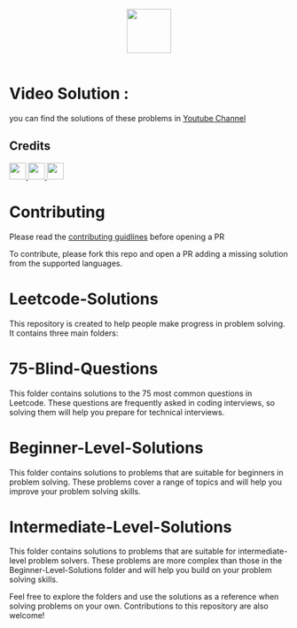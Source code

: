 
<p align="center">
  <a  href="https://leetcode.com">
    <img height=80 src="https://assets.leetcode.com/static_assets/public/webpack_bundles/images/logo-dark.e99485d9b.svg">
  </a>
  <br>
  <br>
</p>


# Video Solution :
you can find the solutions of these problems in [Youtube Channel](https://www.youtube.com/channel/UCrV50aw4_UrS3yF89aaybJQ)

## Credits

<a href="https://github.com/MohamedAboElsaud">
  <img src="https://avatars.githubusercontent.com/u/80965441?v=4" width=30px, height=30px,border-radius=50%/>
</a><a href="https://github.com/MohamedSamehMohamed">
  <img src="https://avatars.githubusercontent.com/u/32108759?v=4" width=30px, height=30px,border-radius=50%/>
</a><a href="https://github.com/Noureldien334">
  <img src="https://avatars.githubusercontent.com/u/49589347?v=4" width=30px, height=30px,border-radius=50%/>
</a>

# Contributing
Please read the [contributing guidlines](https://github.com/nermeenwageh10/Leetcode-Solutions/blob/main/CONTRIBUTING.md) before opening a PR

To contribute, please fork this repo and open a PR adding a missing solution from the supported languages.

# Leetcode-Solutions
This repository is created to help people make progress in problem solving. It contains three main folders:

# 75-Blind-Questions
This folder contains solutions to the 75 most common questions in Leetcode. These questions are frequently asked in coding interviews, so solving them will help you prepare for technical interviews.

# Beginner-Level-Solutions
This folder contains solutions to problems that are suitable for beginners in problem solving. These problems cover a range of topics and will help you improve your problem solving skills.

# Intermediate-Level-Solutions
This folder contains solutions to problems that are suitable for intermediate-level problem solvers. These problems are more complex than those in the Beginner-Level-Solutions folder and will help you build on your problem solving skills.

Feel free to explore the folders and use the solutions as a reference when solving problems on your own. Contributions to this repository are also welcome!



